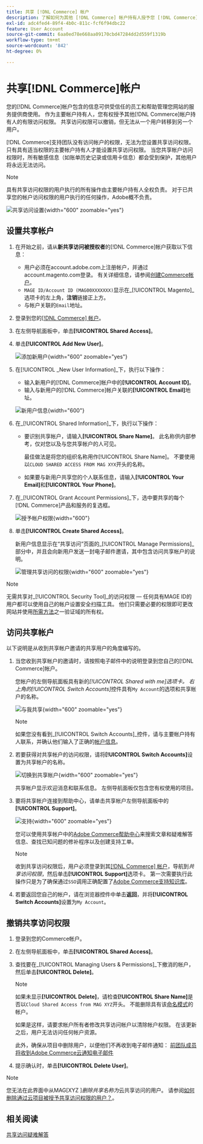 ```yaml
---
title: 共享 [!DNL Commerce] 帐户
description: 了解如何为其他 [!DNL Commerce] 帐户持有人授予您 [!DNL Commerce] 帐户的有限访问权限。
exl-id: adc4fed4-89f4-4b0c-811c-fcf6f94dbc22
feature: User Account
source-git-commit: 6aa0ed78e668aa09170cbd47284dd2d559f1319b
workflow-type: tm+mt
source-wordcount: '842'
ht-degree: 0%

---
```


# 共享[!DNL Commerce]帐户

您的[!DNL Commerce]帐户包含的信息可供受信任的员工和帮助管理您网站的服务提供商使用。 作为主要帐户持有人，您有权授予其他[!DNL Commerce]帐户持有人的有限访问权限。 共享访问权限可以撤销，但无法从一个用户转移到另一个用户。

[!DNL Commerce]支持团队没有访问帐户的权限，无法为您设置共享访问权限。 只有具有适当权限的主要帐户持有人才能设置共享访问权限。 当您共享帐户访问权限时，所有敏感信息（如账单历史记录或信用卡信息）都会受到保护，其他用户将永远无法访问。

>[!NOTE]
>
>具有共享访问权限的用户执行的所有操作由主要帐户持有人全权负责。 对于已共享您的帐户访问权限的用户执行的任何操作，Adobe概不负责。

![共享访问设置](./assets/shared-access.png){width="600" zoomable="yes"}

## 设置共享帐户

1. 在开始之前，请从&#x200B;**新共享访问被授权者**&#x200B;的[!DNL Commerce]帐户获取以下信息：

   - 用户必须在account.adobe.com上注册帐户，并通过account.magento.com登录。 有关详细信息，请参阅[创建Commerce帐户](https://experienceleague.adobe.com/en/docs/commerce-admin/start/commerce-account/commerce-account-create#create-a-commerce-account)。
   - `MAGE ID/Account ID (MAG00XXXXXXX)`显示在&#x200B;_[!UICONTROL Magento]_选项卡的左上角，**注销**链接正上方。
   - 与帐户关联的`Email`地址。

1. 登录到您的[[!DNL Commerce] 帐户](commerce-account-create.md)。

1. 在左侧导航面板中，单击&#x200B;**[!UICONTROL Shared Access]**。

1. 单击&#x200B;**[!UICONTROL Add New User]**。

   ![添加新用户](./assets/shared-access-add.png){width="600" zoomable="yes"}

1. 在[!UICONTROL _New User Information]_下，执行以下操作：

   - 输入新用户的[!DNL Commerce]帐户中的&#x200B;**[!UICONTROL Account ID]**。
   - 输入与新用户的[!DNL Commerce]帐户关联的&#x200B;**[!UICONTROL Email]**&#x200B;地址。

   ![新用户信息](./assets/shared-new-user.png){width="600"}

1. 在&#x200B;_[!UICONTROL Shared Information]_下，执行以下操作：

   - 要识别共享帐户，请输入&#x200B;**[!UICONTROL Share Name]**。 此名称供内部参考，仅对您以及与您共享帐户的人可见。

     最佳做法是将您的组织名称用作[!UICONTROL Share Name]。 不要使用以`CLOUD SHARED ACCESS FROM MAG XYX`开头的名称。
   - 如果要与新用户共享您的个人联系信息，请输入&#x200B;**[!UICONTROL Your Email]**&#x200B;和&#x200B;**[!UICONTROL Your Phone]**。

1. 在&#x200B;_[!UICONTROL Grant Account Permissions]_下，选中要共享的每个[!DNL Commerce]产品和服务的复选框。

   ![授予帐户权限](./assets/shared-permissions.png){width="600"}

1. 单击&#x200B;**[!UICONTROL Create Shared Access]**。

   新用户信息显示在“共享访问”页面的&#x200B;_[!UICONTROL Manage Permissions]_部分中，并且会向新用户发送一封电子邮件邀请，其中包含访问共享帐户的说明。

   ![管理共享访问的权限](./assets/shared-manage-permissions.png){width="600" zoomable="yes"}

>[!NOTE]
>
>无需共享对&#x200B;_[!UICONTROL Security Tool]_的访问权限 — 任何具有MAGE ID的用户都可以使用自己的帐户设置安全扫描工具。 他们只需要必要的权限即可更改网站并使用[所需方法](https://experienceleague.adobe.com/en/docs/commerce-admin/systems/security/security-scan)之一验证域的所有权。

## 访问共享帐户

以下说明是从收到共享帐户邀请的共享用户的角度编写的。

1. 当您收到共享帐户的邀请时，请按照电子邮件中的说明登录到您自己的[!DNL Commerce]帐户。

   您帐户的左侧导航面板具有新的&#x200B;_[!UICONTROL Shared with me]_选项卡。 右上角的_[!UICONTROL Switch Accounts]_&#x200B;控件具有`My Account`的选项和共享帐户的名称。

   ![与我共享](./assets/shared-with-me.png){width="600" zoomable="yes"}

   >[!NOTE]
   >
   >   如果您没有看到&#x200B;_[!UICONTROL Switch Accounts]_控件，请与主要帐户持有人联系，并确认他们输入了正确的[帐户信息](#set-up-a-shared-account)。


1. 若要获得对共享帐户的访问权限，请将&#x200B;**[!UICONTROL Switch Accounts]**&#x200B;设置为共享帐户的名称。

   ![切换到共享帐户](./assets/shared-switch.png){width="600" zoomable="yes"}

   共享帐户显示欢迎消息和联系信息。 左侧导航面板仅包含您有权使用的项目。

1. 要将共享帐户连接到帮助中心，请单击共享帐户左侧导航面板中的&#x200B;**[!UICONTROL Support]**。

   ![支持](./assets/shared-support.png){width="600" zoomable="yes"}

   您可以使用共享帐户中的[Adobe Commerce帮助中心](https://experienceleague.adobe.com/en/docs/commerce-knowledge-base/kb/overview)来搜索文章和疑难解答信息、查找已知问题的修补程序以及创建支持工单。

   >[!NOTE]
   >
   >收到共享访问权限后，用户必须登录到其[[!DNL Commerce] 帐户](https://account.magento.com/customer/account/login)，导航到&#x200B;_共享访问权限_，然后单击&#x200B;**[!UICONTROL Support]**&#x200B;选项卡。 第一次需要执行此操作只是为了确保通过`SSO`调用正确配置了[Adobe Commerce支持知识库](https://experienceleague.adobe.com/en/docs/commerce-knowledge-base/kb/overview)。

1. 若要返回您自己的帐户，请在浏览器控件中单击&#x200B;**返回**，并将&#x200B;**[!UICONTROL Switch Accounts]**&#x200B;设置为`My Account`。

## 撤销共享访问权限

1. 登录到您的Commerce帐户。

1. 在左侧导航面板中，单击&#x200B;**[!UICONTROL Shared Access]**。

1. 查找要在&#x200B;_[!UICONTROL Managing Users & Permissions]_下撤消的帐户，然后单击&#x200B;**[!UICONTROL Delete]**。

   >[!NOTE]
   >
   > 如果未显示&#x200B;**[!UICONTROL Delete]**，请检查&#x200B;**[!UICONTROL Share Name]**&#x200B;是否以`Cloud Shared Access from MAG XYZ`开头。 不能删除具有该[命名模式](https://experienceleague.adobe.com/en/docs/commerce-knowledge-base/kb/help-center-guide/magento-help-center-user-guide#remove-cloud-shared-access-users)的帐户。
   > 
   > 如果是这样，请要求帐户所有者修改共享访问帐户以清除帐户权限。 在该更新之后，用户无法访问任何帐户资源。
   >
   > 此外，确保从项目中删除用户，以便他们不再收到电子邮件通知： [前团队成员将收到Adobe Commerce云通知电子邮件](https://experienceleague.adobe.com/en/docs/commerce-knowledge-base/kb/troubleshooting/miscellaneous/former-teammembers-receive-cloud-notification-emails)


1. 提示确认时，单击&#x200B;**[!UICONTROL Delete User]**。

>[!NOTE]
>
>您无法在此界面中从MAG[XYZ ]_删除共享名称为_&#x200B;云共享访问的用户。 请参阅[如何删除通过云项目被授予共享访问权限的用户？](https://experienceleague.adobe.com/en/docs/commerce-knowledge-base/kb/troubleshooting/miscellaneous/shared-access-troubleshooting)。

## 相关阅读

[共享访问疑难解答](https://experienceleague.adobe.com/en/docs/commerce-knowledge-base/kb/troubleshooting/miscellaneous/shared-access-troubleshooting)
